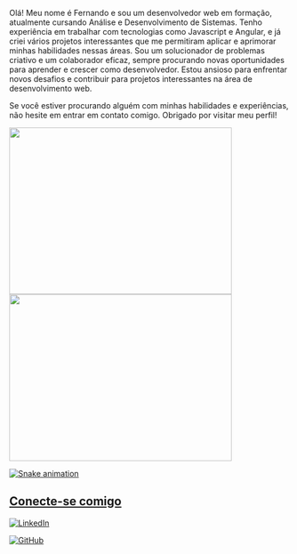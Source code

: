 Olá! Meu nome é Fernando e sou um desenvolvedor web em formação, atualmente cursando Análise e Desenvolvimento de Sistemas. Tenho experiência em trabalhar com tecnologias como Javascript e Angular, e já criei vários projetos interessantes que me permitiram aplicar e aprimorar minhas habilidades nessas áreas.
Sou um solucionador de problemas criativo e um colaborador eficaz, sempre procurando novas oportunidades para aprender e crescer como desenvolvedor. Estou ansioso para enfrentar novos desafios e contribuir para projetos interessantes na área de desenvolvimento web.

Se você estiver procurando alguém com minhas habilidades e experiências, não hesite em entrar em contato comigo. Obrigado por visitar meu perfil!


<div>
<a href="https://github.com/Fernando97rocha">
  
<img width="400" height="300" src="https://github-readme-stats.vercel.app/api/top-langs/?username=Fernando97rocha&layout=compact&langs_count=20&theme=dracula"/>
<img  width="400" height="300" src="https://github-readme-stats.vercel.app/api?username=Fernando97rocha&show_icons=true&theme=dracula&include_all_commits=true&count_private=true"/>
</div>

![Snake animation](https://github.com/Fernando97rocha/Fernando97rocha/blob/output/github-contribution-grid-snake.svg)


## Conecte-se comigo
[![LinkedIn](https://img.shields.io/badge/LinkedIn-0A66C2?style=for-the-badge&logo=linkedin&logoColor=white)](https://www.linkedin.com/in/fernando-rodrigues-rocha-217275235/)

[![GitHub](https://img.shields.io/badge/GitHub-000?style=for-the-badge&logo=github&logoColor=fff)](https://github.com/Fernando97rocha/)
